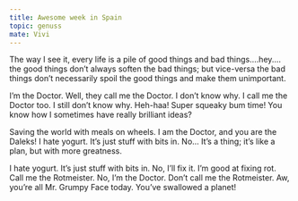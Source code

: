 ```yaml
---
title: Awesome week in Spain
topic: genuss
mate: Vivi
---
```


The way I see it, every life is a pile of good things and bad things.…hey.…the good things don’t always soften the bad things; but vice-versa the bad things don’t necessarily spoil the good things and make them unimportant.

I’m the Doctor. Well, they call me the Doctor. I don’t know why. I call me the Doctor too. I still don’t know why. Heh-haa! Super squeaky bum time! You know how I sometimes have really brilliant ideas?

Saving the world with meals on wheels. I am the Doctor, and you are the Daleks! I hate yogurt. It’s just stuff with bits in. No… It’s a thing; it’s like a plan, but with more greatness.

I hate yogurt. It’s just stuff with bits in. No, I’ll fix it. I’m good at fixing rot. Call me the Rotmeister. No, I’m the Doctor. Don’t call me the Rotmeister. Aw, you’re all Mr. Grumpy Face today. You’ve swallowed a planet!
